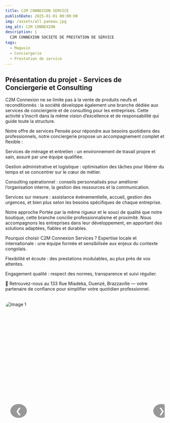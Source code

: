 ```yaml
---
title: C2M CONNEXION SERVICE
publishDate: 2025-01-01 00:00:00
img: /assets/all paneau.jpg
img_alt: C2M CONNEXION
description: |
  C2M CONNEXION SOCIETE DE PRESTATION DE SERVICE 
tags:
  - Magasin
  - Conciergerie
  - Prestation de service
---
```



## Présentation du projet - Services de Conciergerie et Consulting
C2M Connexion ne se limite pas à la vente de produits neufs et reconditionnés : la société développe également une branche dédiée aux services de conciergerie et de consulting pour les entreprises. Cette activité s’inscrit dans la même vision d’excellence et de responsabilité qui guide toute la structure.

Notre offre de services
Pensée pour répondre aux besoins quotidiens des professionnels, notre conciergerie propose un accompagnement complet et flexible :

Services de ménage et entretien : un environnement de travail propre et sain, assuré par une équipe qualifiée.

Gestion administrative et logistique : optimisation des tâches pour libérer du temps et se concentrer sur le cœur de métier.

Consulting opérationnel : conseils personnalisés pour améliorer l’organisation interne, la gestion des ressources et la communication.

Services sur mesure : assistance événementielle, accueil, gestion des urgences, et bien plus selon les besoins spécifiques de chaque entreprise.

Notre approche
Portée par la même rigueur et le souci de qualité que notre boutique, cette branche concilie professionnalisme et proximité. Nous accompagnons les entreprises dans leur développement, en apportant des solutions adaptées, fiables et durables.

Pourquoi choisir C2M Connexion Services ?
Expertise locale et internationale : une équipe formée et sensibilisée aux enjeux du contexte congolais.

Flexibilité et écoute : des prestations modulables, au plus près de vos attentes.

Engagement qualité : respect des normes, transparence et suivi régulier.

📍 Retrouvez-nous au 133 Rue Miadeka, Ouenzé, Brazzaville — votre partenaire de confiance pour simplifier votre quotidien professionnel.



<!-- ✅ CAROUSEL -->
<div class="carousel" id="carousel">
  <div class="carousel-track" id="carousel-track">
    <div class="carousel-slide"><img src="/assets/all paneau.jpg" alt="Image 1" loading="lazy" /></div>
    <div class="carousel-slide"><img src="/assets/conciergerie.jpg" alt="Image 2" loading="lazy" /></div>
    <div class="carousel-slide"><img src="/assets/produit.jpg" alt="Image 3" loading="lazy" /></div>
    <div class="carousel-slide"><img src="/assets/tish shirt.jpg" alt="Image 4" loading="lazy" /></div>
  </div>

  <div class="carousel-buttons">
    <button class="carousel-button" id="prev">&#10094;</button>
    <button class="carousel-button" id="next">&#10095;</button>
  </div>

  <div class="carousel-dots" id="carousel-dots"></div>
</div>

<!-- ✅ STYLES -->
<style>
  .carousel {
    position: relative;
    overflow: hidden;
    max-width: 600px;
    margin: 2rem auto;
    border-radius: 1rem;
  }

  .carousel-track {
    display: flex;
    transition: transform 0.5s ease;
  }

  .carousel-slide {
    min-width: 100%;
  }

  .carousel-slide img {
    width: 100%;
    height: auto;
    border-radius: 1rem;
  }

  .carousel-buttons {
    position: absolute;
    top: 50%;
    width: 100%;
    display: flex;
    justify-content: space-between;
    padding: 0 1rem;
    transform: translateY(-50%);
  }

  .carousel-button {
    background: rgba(0, 0, 0, 0.4);
    color: white;
    border: none;
    padding: 0.5rem 1rem;
    border-radius: 50%;
    font-size: 1.5rem;
    cursor: pointer;
  }

  .carousel-dots {
    display: flex;
    justify-content: center;
    margin-top: 1rem;
    gap: 0.5rem;
  }

  .carousel-dot {
    width: 10px;
    height: 10px;
    background: gray;
    border-radius: 50%;
    cursor: pointer;
  }

  .carousel-dot.active {
    background: blue;
  }
</style>

<!-- ✅ SCRIPT -->
<script type="module">
  const track = document.getElementById("carousel-track");
  const slides = document.querySelectorAll(".carousel-slide");
  const dotsContainer = document.getElementById("carousel-dots");
  const prev = document.getElementById("prev");
  const next = document.getElementById("next");

  let index = 0;
  const total = slides.length;

  // Generate dots
  for (let i = 0; i < total; i++) {
    const dot = document.createElement("div");
    dot.classList.add("carousel-dot");
    dot.dataset.index = i;
    dotsContainer.appendChild(dot);
  }

  const dots = document.querySelectorAll(".carousel-dot");

  function updateCarousel() {
    track.style.transform = `translateX(-${index * 100}%)`;
    dots.forEach((dot, i) => dot.classList.toggle("active", i === index));
  }

  prev.addEventListener("click", () => {
    index = (index - 1 + total) % total;
    updateCarousel();
  });

  next.addEventListener("click", () => {
    index = (index + 1) % total;
    updateCarousel();
  });

  dots.forEach((dot) => {
    dot.addEventListener("click", (e) => {
      index = Number(e.target.dataset.index);
      updateCarousel();
    });
  });

  updateCarousel();
</script>
